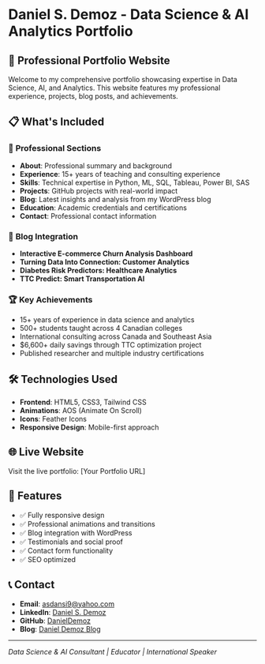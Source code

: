 # Daniel S. Demoz - Data Science & AI Analytics Portfolio

## 🚀 Professional Portfolio Website

Welcome to my comprehensive portfolio showcasing expertise in Data Science, AI, and Analytics. This website features my professional experience, projects, blog posts, and achievements.

## 📋 What's Included

### 🎯 **Professional Sections**
- **About**: Professional summary and background
- **Experience**: 15+ years of teaching and consulting experience
- **Skills**: Technical expertise in Python, ML, SQL, Tableau, Power BI, SAS
- **Projects**: GitHub projects with real-world impact
- **Blog**: Latest insights and analysis from my WordPress blog
- **Education**: Academic credentials and certifications
- **Contact**: Professional contact information

### 📝 **Blog Integration**
- **Interactive E-commerce Churn Analysis Dashboard**
- **Turning Data Into Connection: Customer Analytics**
- **Diabetes Risk Predictors: Healthcare Analytics**
- **TTC Predict: Smart Transportation AI**

### 🏆 **Key Achievements**
- 15+ years of experience in data science and analytics
- 500+ students taught across 4 Canadian colleges
- International consulting across Canada and Southeast Asia
- $6,600+ daily savings through TTC optimization project
- Published researcher and multiple industry certifications

## 🛠️ **Technologies Used**
- **Frontend**: HTML5, CSS3, Tailwind CSS
- **Animations**: AOS (Animate On Scroll)
- **Icons**: Feather Icons
- **Responsive Design**: Mobile-first approach

## 🌐 **Live Website**
Visit the live portfolio: [Your Portfolio URL]

## 📱 **Features**
- ✅ Fully responsive design
- ✅ Professional animations and transitions
- ✅ Blog integration with WordPress
- ✅ Testimonials and social proof
- ✅ Contact form functionality
- ✅ SEO optimized

## 📞 **Contact**
- **Email**: asdansi9@yahoo.com
- **LinkedIn**: [Daniel S. Demoz](https://www.linkedin.com/in/daniel-s-demoz)
- **GitHub**: [DanielDemoz](https://github.com/DanielDemoz)
- **Blog**: [Daniel Demoz Blog](https://danieldemoz.wordpress.com/)

---
*Data Science & AI Consultant | Educator | International Speaker*
